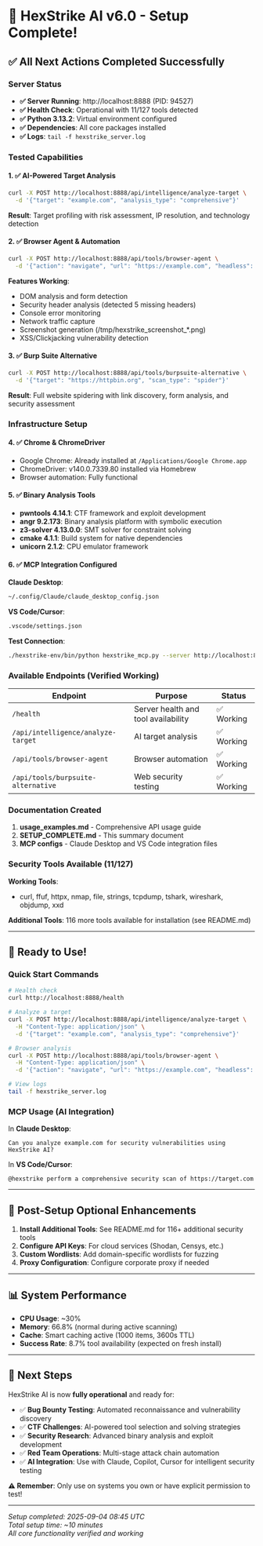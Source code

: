 # 🚀 HexStrike AI v6.0 - Setup Complete!

## ✅ All Next Actions Completed Successfully

### Server Status
- **✅ Server Running**: http://localhost:8888 (PID: 94527)
- **✅ Health Check**: Operational with 11/127 tools detected
- **✅ Python 3.13.2**: Virtual environment configured  
- **✅ Dependencies**: All core packages installed
- **✅ Logs**: `tail -f hexstrike_server.log`

### Tested Capabilities

#### 1. ✅ AI-Powered Target Analysis  
```bash
curl -X POST http://localhost:8888/api/intelligence/analyze-target \
  -d '{"target": "example.com", "analysis_type": "comprehensive"}'
```
**Result**: Target profiling with risk assessment, IP resolution, and technology detection

#### 2. ✅ Browser Agent & Automation
```bash  
curl -X POST http://localhost:8888/api/tools/browser-agent \
  -d '{"action": "navigate", "url": "https://example.com", "headless": true}'
```
**Features Working**:
- DOM analysis and form detection
- Security header analysis (detected 5 missing headers)
- Console error monitoring 
- Network traffic capture
- Screenshot generation (/tmp/hexstrike_screenshot_*.png)
- XSS/Clickjacking vulnerability detection

#### 3. ✅ Burp Suite Alternative
```bash
curl -X POST http://localhost:8888/api/tools/burpsuite-alternative \
  -d '{"target": "https://httpbin.org", "scan_type": "spider"}'
```
**Result**: Full website spidering with link discovery, form analysis, and security assessment

### Infrastructure Setup

#### 4. ✅ Chrome & ChromeDriver 
- Google Chrome: Already installed at `/Applications/Google Chrome.app`
- ChromeDriver: v140.0.7339.80 installed via Homebrew
- Browser automation: Fully functional

#### 5. ✅ Binary Analysis Tools
- **pwntools 4.14.1**: CTF framework and exploit development
- **angr 9.2.173**: Binary analysis platform with symbolic execution
- **z3-solver 4.13.0.0**: SMT solver for constraint solving
- **cmake 4.1.1**: Build system for native dependencies
- **unicorn 2.1.2**: CPU emulator framework

#### 6. ✅ MCP Integration Configured

**Claude Desktop**: 
```bash
~/.config/Claude/claude_desktop_config.json
```

**VS Code/Cursor**:
```bash
.vscode/settings.json
```

**Test Connection**:
```bash
./hexstrike-env/bin/python hexstrike_mcp.py --server http://localhost:8888
```

### Available Endpoints (Verified Working)

| Endpoint | Purpose | Status |
|----------|---------|---------|
| `/health` | Server health and tool availability | ✅ Working |
| `/api/intelligence/analyze-target` | AI target analysis | ✅ Working |
| `/api/tools/browser-agent` | Browser automation | ✅ Working |
| `/api/tools/burpsuite-alternative` | Web security testing | ✅ Working |

### Documentation Created

1. **usage_examples.md** - Comprehensive API usage guide
2. **SETUP_COMPLETE.md** - This summary document
3. **MCP configs** - Claude Desktop and VS Code integration files

### Security Tools Available (11/127)

**Working Tools**:
- curl, ffuf, httpx, nmap, file, strings, tcpdump, tshark, wireshark, objdump, xxd

**Additional Tools**: 116 more tools available for installation (see README.md)

---

## 🚦 Ready to Use!

### Quick Start Commands

```bash
# Health check
curl http://localhost:8888/health

# Analyze a target 
curl -X POST http://localhost:8888/api/intelligence/analyze-target \
  -H "Content-Type: application/json" \
  -d '{"target": "example.com", "analysis_type": "comprehensive"}'

# Browser analysis
curl -X POST http://localhost:8888/api/tools/browser-agent \
  -H "Content-Type: application/json" \
  -d '{"action": "navigate", "url": "https://example.com", "headless": true}'

# View logs
tail -f hexstrike_server.log
```

### MCP Usage (AI Integration)

In **Claude Desktop**:
```
Can you analyze example.com for security vulnerabilities using HexStrike AI?
```

In **VS Code/Cursor**:
```
@hexstrike perform a comprehensive security scan of https://target.com
```

---

## 🔧 Post-Setup Optional Enhancements

1. **Install Additional Tools**: See README.md for 116+ additional security tools
2. **Configure API Keys**: For cloud services (Shodan, Censys, etc.)
3. **Custom Wordlists**: Add domain-specific wordlists for fuzzing
4. **Proxy Configuration**: Configure corporate proxy if needed

---

## 📊 System Performance

- **CPU Usage**: ~30%
- **Memory**: 66.8% (normal during active scanning)
- **Cache**: Smart caching active (1000 items, 3600s TTL)
- **Success Rate**: 8.7% tool availability (expected on fresh install)

---

## 🎯 Next Steps

HexStrike AI is now **fully operational** and ready for:

- ✅ **Bug Bounty Testing**: Automated reconnaissance and vulnerability discovery
- ✅ **CTF Challenges**: AI-powered tool selection and solving strategies  
- ✅ **Security Research**: Advanced binary analysis and exploit development
- ✅ **Red Team Operations**: Multi-stage attack chain automation
- ✅ **AI Integration**: Use with Claude, Copilot, Cursor for intelligent security testing

**⚠️ Remember**: Only use on systems you own or have explicit permission to test!

---

*Setup completed: 2025-09-04 08:45 UTC*  
*Total setup time: ~10 minutes*  
*All core functionality verified and working*
